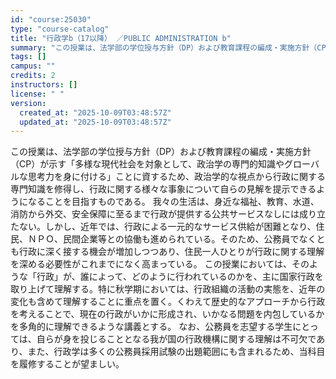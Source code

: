 ```yaml
---
id: "course:25030"
type: "course-catalog"
title: "行政学b（17以降） ／PUBLIC ADMINISTRATION b"
summary: "この授業は、法学部の学位授与方針（DP）および教育課程の編成・実施方針（CP）が示す「多様な現代社会を対象として、政治学の専門的知識やグローバルな思考力を身に付ける」ことに資するため、政治学的な視点から行政に関する専門知識を修得し、行政に関…"
tags: []
campus: ""
credits: 2
instructors: []
license: " "
version:
  created_at: "2025-10-09T03:48:57Z"
  updated_at: "2025-10-09T03:48:57Z"
---
```


この授業は、法学部の学位授与方針（DP）および教育課程の編成・実施方針（CP）が示す「多様な現代社会を対象として、政治学の専門的知識やグローバルな思考力を身に付ける」ことに資するため、政治学的な視点から行政に関する専門知識を修得し、行政に関する様々な事象について自らの見解を提示できるようになることを目指すものである。 我々の生活は、身近な福祉、教育、水道、消防から外交、安全保障に至るまで行政が提供する公共サービスなしには成り立たない。しかし、近年では、行政による一元的なサービス供給が困難となり、住民、ＮＰＯ、民間企業等との協働も進められている。そのため、公務員でなくとも行政に深く接する機会が増加しつつあり、住民一人ひとりが行政に関する理解を深める必要性がこれまでになく高まっている。 この授業においては、そのような「行政」が、誰によって、どのように行われているのかを、主に国家行政を取り上げて理解する。特に秋学期においては、行政組織の活動の実態を、近年の変化も含めて理解することに重点を置く。くわえて歴史的なアプローチから行政を考えることで、現在の行政がいかに形成され、いかなる問題を内包しているかを多角的に理解できるような講義とする。 なお、公務員を志望する学生にとっては、自らが身を投じることとなる我が国の行政機構に関する理解は不可欠であり、また、行政学は多くの公務員採用試験の出題範囲にも含まれるため、当科目を履修することが望ましい。
